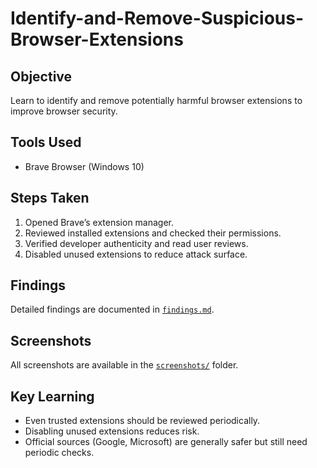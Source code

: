 # Identify-and-Remove-Suspicious-Browser-Extensions

## Objective
Learn to identify and remove potentially harmful browser extensions to improve browser security.

## Tools Used
- Brave Browser (Windows 10)

## Steps Taken
1. Opened Brave’s extension manager.
2. Reviewed installed extensions and checked their permissions.
3. Verified developer authenticity and read user reviews.
4. Disabled unused extensions to reduce attack surface.

## Findings
Detailed findings are documented in [`findings.md`](findings.md).

## Screenshots
All screenshots are available in the [`screenshots/`](screenshots) folder.

## Key Learning
- Even trusted extensions should be reviewed periodically.
- Disabling unused extensions reduces risk.
- Official sources (Google, Microsoft) are generally safer but still need periodic checks.
